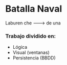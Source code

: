 # Batalla Naval

Laburen che ---> de una
### Trabajo dividido en:
- Lógica
- Visual (ventanas)
- Persistencia (BBDD)
